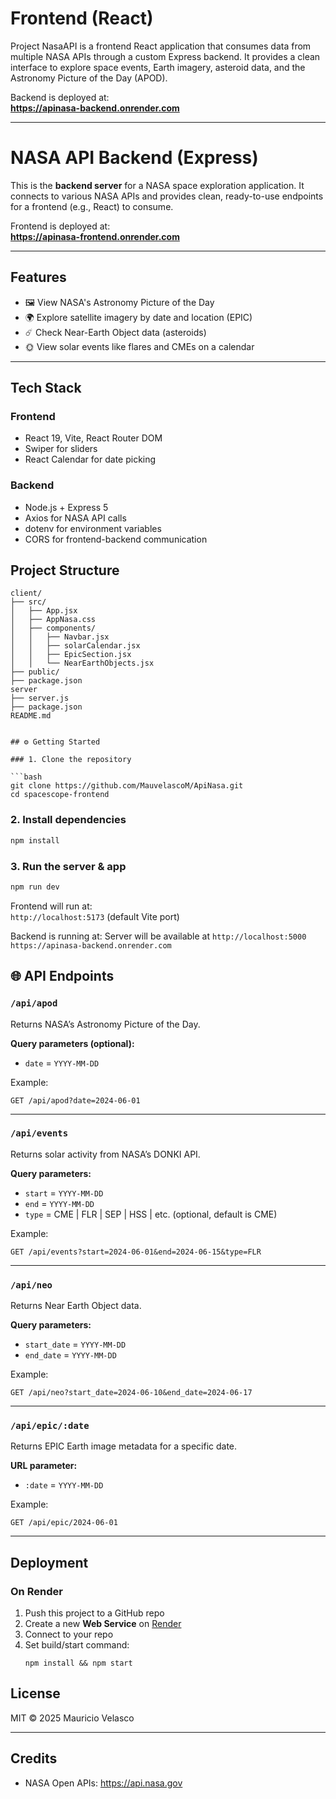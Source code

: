 
#  Frontend (React)

Project NasaAPI is a frontend React application that consumes data from multiple NASA APIs through a custom Express backend. It provides a clean interface to explore space events, Earth imagery, asteroid data, and the Astronomy Picture of the Day (APOD).

Backend is deployed at:  
**https://apinasa-backend.onrender.com**

---
# NASA API Backend (Express)

This is the **backend server** for a NASA space exploration application. It connects to various NASA APIs and provides clean, ready-to-use endpoints for a frontend (e.g., React) to consume.

Frontend is deployed at:  
 **https://apinasa-frontend.onrender.com**

---

## Features

- 🖼️ View NASA's Astronomy Picture of the Day
- 🌍 Explore satellite imagery by date and location (EPIC)
- ☄️ Check Near-Earth Object data (asteroids)
- 🌞 View solar events like flares and CMEs on a calendar

---

## Tech Stack

### Frontend
- React 19, Vite, React Router DOM
- Swiper for sliders
- React Calendar for date picking

### Backend
- Node.js + Express 5
- Axios for NASA API calls
- dotenv for environment variables
- CORS for frontend-backend communication


## Project Structure

```
client/
├── src/
│   ├── App.jsx
│   ├── AppNasa.css
│   ├── components/
│   │   ├── Navbar.jsx
│   │   ├── solarCalendar.jsx
│   │   ├── EpicSection.jsx
│   │   └── NearEarthObjects.jsx
├── public/
├── package.json
server
├── server.js      
├── package.json
README.md


## ⚙️ Getting Started

### 1. Clone the repository

```bash
git clone https://github.com/MauvelascoM/ApiNasa.git
cd spacescope-frontend
```

### 2. Install dependencies

```bash
npm install
```

### 3. Run the  server & app

```bash
npm run dev
```

Frontend will run at:  
`http://localhost:5173` (default Vite port)

Backend is running at:
Server will be available at `http://localhost:5000`
`https://apinasa-backend.onrender.com`



## 🌐 API Endpoints

### `/api/apod`

Returns NASA’s Astronomy Picture of the Day.

**Query parameters (optional):**
- `date` = `YYYY-MM-DD`

Example:
```
GET /api/apod?date=2024-06-01
```

---

### `/api/events`

Returns solar activity from NASA’s DONKI API.

**Query parameters:**
- `start` = `YYYY-MM-DD`
- `end` = `YYYY-MM-DD`
- `type` = CME | FLR | SEP | HSS | etc. (optional, default is CME)

Example:
```
GET /api/events?start=2024-06-01&end=2024-06-15&type=FLR
```

---

### `/api/neo`

Returns Near Earth Object data.

**Query parameters:**
- `start_date` = `YYYY-MM-DD`
- `end_date` = `YYYY-MM-DD`

Example:
```
GET /api/neo?start_date=2024-06-10&end_date=2024-06-17
```

---

### `/api/epic/:date`

Returns EPIC Earth image metadata for a specific date.

**URL parameter:**
- `:date` = `YYYY-MM-DD`

Example:
```
GET /api/epic/2024-06-01
```

---

## Deployment

### On Render

1. Push this project to a GitHub repo
2. Create a new **Web Service** on [Render](https://render.com)
3. Connect to your repo
4. Set build/start command:
   ```
   npm install && npm start
   ```



## License

MIT © 2025 Mauricio Velasco

---

## Credits

- NASA Open APIs: https://api.nasa.gov